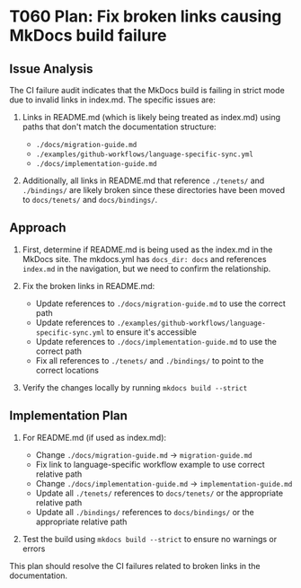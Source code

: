 # T060 Plan: Fix broken links causing MkDocs build failure

## Issue Analysis

The CI failure audit indicates that the MkDocs build is failing in strict mode due to invalid links in index.md. The specific issues are:

1. Links in README.md (which is likely being treated as index.md) using paths that don't match the documentation structure:
   - `./docs/migration-guide.md`
   - `./examples/github-workflows/language-specific-sync.yml`
   - `./docs/implementation-guide.md`

2. Additionally, all links in README.md that reference `./tenets/` and `./bindings/` are likely broken since these directories have been moved to `docs/tenets/` and `docs/bindings/`.

## Approach

1. First, determine if README.md is being used as the index.md in the MkDocs site. The mkdocs.yml has `docs_dir: docs` and references `index.md` in the navigation, but we need to confirm the relationship.

2. Fix the broken links in README.md:
   - Update references to `./docs/migration-guide.md` to use the correct path
   - Update references to `./examples/github-workflows/language-specific-sync.yml` to ensure it's accessible
   - Update references to `./docs/implementation-guide.md` to use the correct path
   - Fix all references to `./tenets/` and `./bindings/` to point to the correct locations

3. Verify the changes locally by running `mkdocs build --strict`

## Implementation Plan

1. For README.md (if used as index.md):
   - Change `./docs/migration-guide.md` → `migration-guide.md`
   - Fix link to language-specific workflow example to use correct relative path
   - Change `./docs/implementation-guide.md` → `implementation-guide.md`
   - Update all `./tenets/` references to `docs/tenets/` or the appropriate relative path
   - Update all `./bindings/` references to `docs/bindings/` or the appropriate relative path

2. Test the build using `mkdocs build --strict` to ensure no warnings or errors

This plan should resolve the CI failures related to broken links in the documentation.